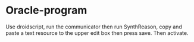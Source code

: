 # Oracle-program

Use droidscript, run the communicator then run SynthReason, copy and paste a text resource to the upper edit box then press save. Then activate.
